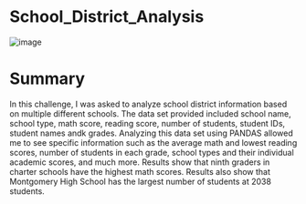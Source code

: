 # School_District_Analysis

![image](https://user-images.githubusercontent.com/111723067/192409948-ea9aa955-0299-4b33-9cf3-f48606a246c6.png)

# Summary
In this challenge, I was asked to analyze school district information based on multiple different schools. The data set provided included school name, school type, math score, reading score, number of students, student IDs, student names andk grades. 
Analyzing this data set using PANDAS allowed me to see specific information such as the average math and lowest reading scores, number of students in each grade, school types and their individual academic scores, and much more. Results show that ninth graders in charter schools have the highest math scores. Results also show that Montgomery High School has the largest number of students at 2038 students. 
